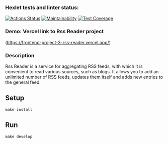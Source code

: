 ### Hexlet tests and linter status:
[![Actions Status](https://github.com/MikRyam/frontend-project-11/workflows/hexlet-check/badge.svg)](https://github.com/MikRyam/frontend-project-11/actions)
[![Maintainability](https://api.codeclimate.com/v1/badges/505f46a84e4e3bdc5e73/maintainability)](https://codeclimate.com/github/MikRyam/frontend-project-11/maintainability)
[![Test Coverage](https://api.codeclimate.com/v1/badges/505f46a84e4e3bdc5e73/test_coverage)](https://codeclimate.com/github/MikRyam/frontend-project-11/test_coverage)


### Demo: Vercel link to Rss Reader project
(https://frontend-project-3-rss-reader.vercel.app/)

### Description
Rss Reader is a service for aggregating RSS feeds, with which it is convenient to read various sources, such as blogs. It allows you to add an unlimited number of RSS feeds, updates them itself and adds new entries to the general feed.

## Setup

```make install```


## Run

```make develop```

